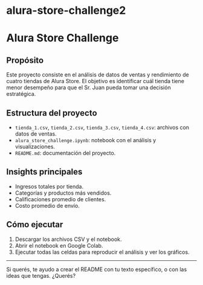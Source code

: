 # alura-store-challenge2

# Alura Store Challenge

## Propósito
Este proyecto consiste en el análisis de datos de ventas y rendimiento de cuatro tiendas de Alura Store. El objetivo es identificar cuál tienda tiene menor desempeño para que el Sr. Juan pueda tomar una decisión estratégica.

## Estructura del proyecto
- `tienda_1.csv`, `tienda_2.csv`, `tienda_3.csv`, `tienda_4.csv`: archivos con datos de ventas.
- `alura_store_challenge.ipynb`: notebook con el análisis y visualizaciones.
- `README.md`: documentación del proyecto.

## Insights principales
- Ingresos totales por tienda.
- Categorías y productos más vendidos.
- Calificaciones promedio de clientes.
- Costo promedio de envío.

## Cómo ejecutar
1. Descargar los archivos CSV y el notebook.
2. Abrir el notebook en Google Colab.
3. Ejecutar todas las celdas para reproducir el análisis y ver los gráficos.

---

Si querés, te ayudo a crear el README con tu texto específico, o con las ideas que tengas. ¿Querés?
